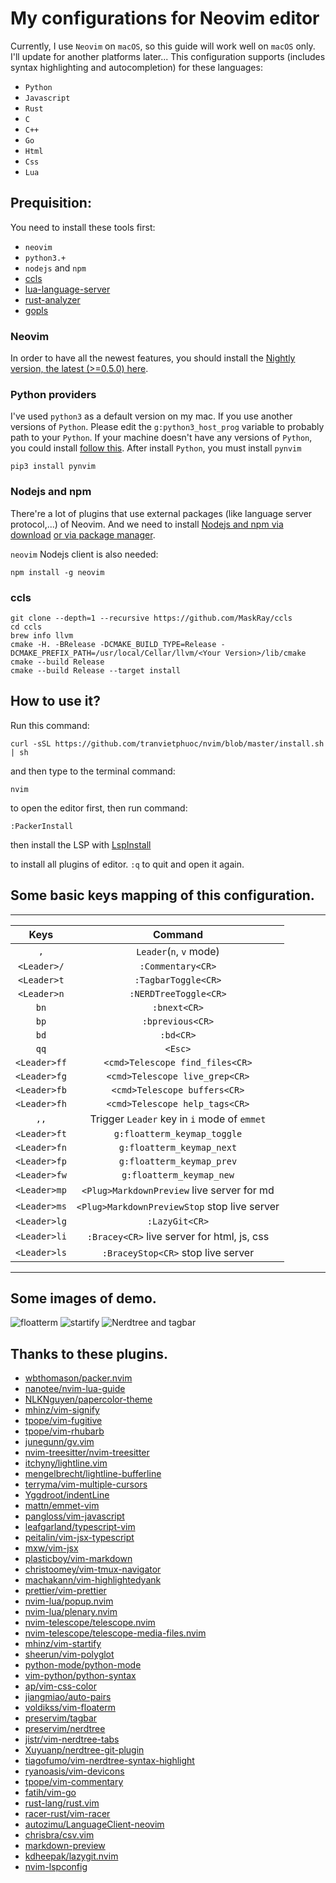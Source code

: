 # My configurations for Neovim editor

Currently, I use `Neovim` on `macOS`, so this guide will work well on `macOS` only. I'll update for another platforms later...
This configuration supports (includes syntax highlighting and autocompletion) for these languages:

- `Python`
- `Javascript`
- `Rust`
- `C`
- `C++`
- `Go`
- `Html`
- `Css`
- `Lua`

## Prequisition:

You need to install these tools first:

- `neovim`
- `python3.+`
- `nodejs` and `npm`
- [ccls](https://github.com/MaskRay/ccls/wiki)
- [lua-language-server](<https://github.com/sumneko/lua-language-server/wiki/Build-and-Run-(Standalone)>)
- [rust-analyzer](https://rust-analyzer.github.io/manual.html#rust-analyzer-language-server-binary)
- [gopls](https://github.com/golang/tools/blob/master/gopls/doc/vim.md)

### Neovim

In order to have all the newest features, you should install the [Nightly version, the latest (>=0.5.0) here](https://github.com/neovim/neovim/releases/tag/nightly).

### Python providers

I've used `python3` as a default version on my mac. If you use another versions of `Python`.
Please edit the `g:python3_host_prog` variable to probably path to your `Python`.
If your machine doesn't have any versions of `Python`, you could install [follow this](https://www.python.org/).
After install `Python`, you must install `pynvim`

```
pip3 install pynvim
```

### Nodejs and npm

There're a lot of plugins that use external packages (like language server protocol,...) of Neovim. And we need to install [Nodejs and npm via download](https://nodejs.org/en/download/)
[or via package manager](https://nodejs.org/en/download/package-manager/).

`neovim` Nodejs client is also needed:

```
npm install -g neovim
```

### ccls

```
git clone --depth=1 --recursive https://github.com/MaskRay/ccls
cd ccls
brew info llvm
cmake -H. -BRelease -DCMAKE_BUILD_TYPE=Release -DCMAKE_PREFIX_PATH=/usr/local/Cellar/llvm/<Your Version>/lib/cmake
cmake --build Release
cmake --build Release --target install
```

## How to use it?

Run this command:

```
curl -sSL https://github.com/tranvietphuoc/nvim/blob/master/install.sh | sh
```

and then type to the terminal command:

```
nvim
```

to open the editor first, then run command:

```
:PackerInstall

```

then install the LSP with [LspInstall](https://github.com/kabouzeid/nvim-lspinstall)

to install all plugins of editor. `:q` to quit and open it again.

## Some basic keys mapping of this configuration.

---

|     Keys     |                   Command                    |
| :----------: | :------------------------------------------: |
|     `,`      |           `Leader`(`n`, `v` mode)            |
| `<Leader>/`  |              `:Commentary<CR>`               |
| `<Leader>t`  |             `:TagbarToggle<CR>`              |
| `<Leader>n`  |            `:NERDTreeToggle<CR>`             |
|     `bn`     |                 `:bnext<CR>`                 |
|     `bp`     |               `:bprevious<CR>`               |
|     `bd`     |                  `:bd<CR>`                   |
|     `qq`     |                   `<Esc>`                    |
| `<Leader>ff` |       `<cmd>Telescope find_files<CR>`        |
| `<Leader>fg` |        `<cmd>Telescope live_grep<CR>`        |
| `<Leader>fb` |         `<cmd>Telescope buffers<CR>`         |
| `<Leader>fh` |        `<cmd>Telescope help_tags<CR>`        |
|     `,,`     | Trigger `Leader` key in `i` mode of `emmet`  |
| `<Leader>ft` |         `g:floatterm_keymap_toggle`          |
| `<Leader>fn` |          `g:floatterm_keymap_next`           |
| `<Leader>fp` |          `g:floatterm_keymap_prev`           |
| `<Leader>fw` |           `g:floatterm_keymap_new`           |
| `<Leader>mp` |  `<Plug>MarkdownPreview` live server for md  |
| `<Leader>ms` | `<Plug>MarkdownPreviewStop` stop live server |
| `<Leader>lg` |                `:LazyGit<CR>`                |
| `<Leader>li` | `:Bracey<CR>` live server for html, js, css  |
| `<Leader>ls` |      `:BraceyStop<CR>` stop live server      |

---

## Some images of demo.

![floatterm](./assets/floatterm.png)
![startify](./assets/startify.png)
![Nerdtree and tagbar](./assets/nerdtree_and_tagbar.png)

## Thanks to these plugins.

- [wbthomason/packer.nvim](https://github.com/wbthomason/packer.nvim)
- [nanotee/nvim-lua-guide](https://github.com/nanotee/nvim-lua-guide)
- [NLKNguyen/papercolor-theme](https://github.com/NLKNguyen/papercolor-theme)
- [mhinz/vim-signify](https://github.com/mhinz/vim-signify)
- [tpope/vim-fugitive](https://github.com/tpope/vim-fugitive)
- [tpope/vim-rhubarb](https://github.com/tpope/vim-rhubarb)
- [junegunn/gv.vim](https://github.com/junegunn/gv.vim)
- [nvim-treesitter/nvim-treesitter](https://github.com/nvim-treesitter/nvim-treesitter)
- [itchyny/lightline.vim](https://github.com/itchyny/lightline.vim)
- [mengelbrecht/lightline-bufferline](https://github.com/mengelbrecht/lightline-bufferline)
- [terryma/vim-multiple-cursors](https://github.com/terryma/vim-multiple-cursors)
- [Yggdroot/indentLine](https://github.com/Yggdroot/indentLine)
- [mattn/emmet-vim](https://github.com/mattn/emmet-vim)
- [pangloss/vim-javascript](https://github.com/pangloss/vim-javascript)
- [leafgarland/typescript-vim](https://github.com/leafgarland/typescript-vim)
- [peitalin/vim-jsx-typescript](https://github.com/peitalin/vim-jsx-typescript)
- [mxw/vim-jsx](https://github.com/mxw/vim-jsx)
- [plasticboy/vim-markdown](https://github.com/plasticboy/vim-markdown)
- [christoomey/vim-tmux-navigator](https://github.com/christoomey/vim-tmux-navigator)
- [machakann/vim-highlightedyank](https://github.com/machakann/vim-highlightedyank)
- [prettier/vim-prettier](https://github.com/prettier/vim-prettier)
- [nvim-lua/popup.nvim](https://github.com/nvim-lua/popup.nvim)
- [nvim-lua/plenary.nvim](https://github.com/nvim-lua/plenary.nvim)
- [nvim-telescope/telescope.nvim](https://github.com/nvim-telescope/telescope.nvim)
- [nvim-telescope/telescope-media-files.nvim](https://github.com/nvim-telescope/telescope-media-files.nvim)
- [mhinz/vim-startify](https://github.com/mhinz/vim-startify)
- [sheerun/vim-polyglot](https://github.com/sheerun/vim-polyglot)
- [python-mode/python-mode](https://github.com/python-mode/python-mode)
- [vim-python/python-syntax](https://github.com/vim-python/python-syntax)
- [ap/vim-css-color](https://github.com/ap/vim-css-color)
- [jiangmiao/auto-pairs](https://github.com/jiangmiao/auto-pairs)
- [voldikss/vim-floaterm](https://github.com/voldikss/vim-floaterm)
- [preservim/tagbar](https://github.com/preservim/tagbar)
- [preservim/nerdtree](https://github.com/preservim/nerdtree)
- [jistr/vim-nerdtree-tabs](https://github.com/jistr/vim-nerdtree-tabs)
- [Xuyuanp/nerdtree-git-plugin](https://github.com/Xuyuanp/nerdtree-git-plugin)
- [tiagofumo/vim-nerdtree-syntax-highlight](https://github.com/tiagofumo/vim-nerdtree-syntax-highlight)
- [ryanoasis/vim-devicons](https://github.com/ryanoasis/vim-devicons)
- [tpope/vim-commentary](https://github.com/tpope/vim-commentary)
- [fatih/vim-go](https://github.com/fatih/vim-go)
- [rust-lang/rust.vim](https://github.com/rust-lang/rust.vim)
- [racer-rust/vim-racer](https://github.com/racer-rust/vim-racer)
- [autozimu/LanguageClient-neovim](https://github.com/autozimu/LanguageClient-neovim)
- [chrisbra/csv.vim](https://github.com/chrisbra/csv.vim)
- [markdown-preview](https://github.com/iamcco/markdown-preview.nvim)
- [kdheepak/lazygit.nvim](https://github.com/kdheepak/lazygit.nvim)
- [nvim-lspconfig](https://github.com/neovim/nvim-lspconfig)

